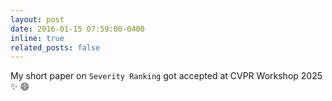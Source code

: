 ```yaml
---
layout: post
date: 2016-01-15 07:59:00-0400
inline: true
related_posts: false
---
```


My short paper on `Severity Ranking` got accepted at CVPR Workshop 2025 :sparkles: :smile:
